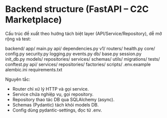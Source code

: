 # Backend structure (FastAPI – C2C Marketplace)

Cấu trúc đề xuất theo hướng tách biệt layer (API/Service/Repository), dễ mở rộng và test:

backend/
  app/
    main.py
    api/
      dependencies.py
      v1/
        routers/
          health.py
    core/
      config.py
      security.py
      logging.py
      events.py
    db/
      base.py
      session.py
      init_db.py
    models/
    repositories/
    services/
    schemas/
    utils/
  migrations/
  tests/
    conftest.py
    api/
    services/
    repositories/
    factories/
  scripts/
  .env.example
  alembic.ini
  requirements.txt

Nguyên tắc:
- Router chỉ xử lý HTTP và gọi service.
- Service chứa nghiệp vụ, gọi repository.
- Repository thao tác DB qua SQLAlchemy (async).
- Schemas (Pydantic) tách khỏi models DB.
- Config dùng pydantic-settings, đọc từ .env.
